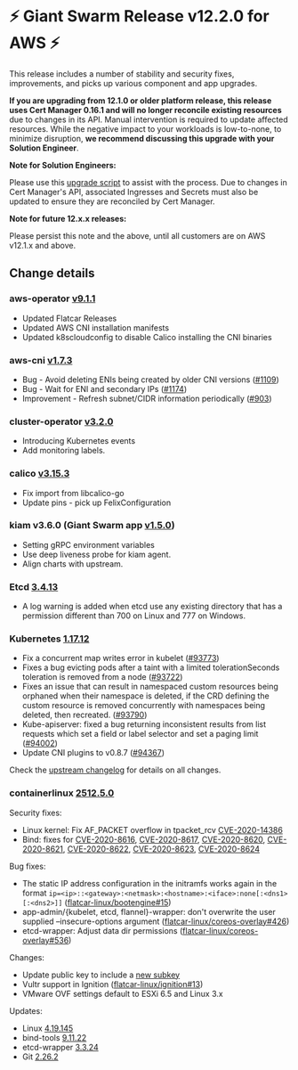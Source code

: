 # :zap: Giant Swarm Release v12.2.0 for AWS :zap:

This release includes a number of stability and security fixes, improvements, and picks up various component and app upgrades.

**If you are upgrading from 12.1.0 or older platform release, this release uses Cert Manager 0.16.1 and will no longer reconcile existing resources** due to changes in its API. Manual intervention is required to update affected resources. While the negative impact to your workloads is low-to-none, to minimize disruption, **we recommend discussing this upgrade with your Solution Engineer**.

**Note for Solution Engineers:**

Please use this [upgrade script](https://github.com/giantswarm/cert-manager-app/blob/master/files/migrate-v090-to-v200.sh) to assist with the process. Due to changes in Cert Manager's API, associated Ingresses and Secrets must also be updated to ensure they are reconciled by Cert Manager.

**Note for future 12.x.x releases:**

Please persist this note and the above, until all customers are on AWS v12.1.x and above.

## Change details

### aws-operator [v9.1.1](https://github.com/giantswarm/aws-operator/blob/v9.1.1/CHANGELOG.md#v911)

* Updated Flatcar Releases
* Updated AWS CNI installation manifests
* Updated k8scloudconfig to disable Calico installing the CNI binaries

### aws-cni [v1.7.3](https://github.com/aws/amazon-vpc-cni-k8s/blob/v1.7.3/CHANGELOG.md#v173)

* Bug - Avoid deleting ENIs being created by older CNI versions ([#1109](https://github.com/aws/amazon-vpc-cni-k8s/pull/1109))
* Bug - Wait for ENI and secondary IPs ([#1174](https://github.com/aws/amazon-vpc-cni-k8s/pull/1174))
* Improvement - Refresh subnet/CIDR information periodically ([#903](https://github.com/aws/amazon-vpc-cni-k8s/pull/903))

### cluster-operator [v3.2.0](https://github.com/giantswarm/cluster-operator/releases/tag/v3.2.0)

* Introducing Kubernetes events
* Add monitoring labels.

### calico [v3.15.3](https://github.com/projectcalico/calico/compare/v3.15.1...v3.15.3)

* Fix import from libcalico-go
* Update pins - pick up FelixConfiguration

### kiam v3.6.0 (Giant Swarm app [v1.5.0](https://github.com/giantswarm/kiam-app/blob/v1.5.0/CHANGELOG.md))

* Setting gRPC environment variables
* Use deep liveness probe for kiam agent.
* Align charts with upstream.

### Etcd [3.4.13](https://github.com/etcd-io/etcd/blob/master/CHANGELOG-3.4.md)

* A log warning is added when etcd use any existing directory that has a permission different than 700 on Linux and 777 on Windows.

### Kubernetes [1.17.12](https://github.com/kubernetes/kubernetes/blob/master/CHANGELOG/CHANGELOG-1.17.md#v11712)

* Fix a concurrent map writes error in kubelet ([#93773](https://github.com/kubernetes/kubernetes/pull/93773))
* Fixes a bug evicting pods after a taint with a limited tolerationSeconds toleration is removed from a node ([#93722](https://github.com/kubernetes/kubernetes/pull/93722))
* Fixes an issue that can result in namespaced custom resources being orphaned when their namespace is deleted, if the CRD defining the custom resource is removed concurrently with namespaces being deleted, then recreated. ([#93790](https://github.com/kubernetes/kubernetes/pull/93790))
* Kube-apiserver: fixed a bug returning inconsistent results from list requests which set a field or label selector and set a paging limit ([#94002](https://github.com/kubernetes/kubernetes/pull/94002))
* Update CNI plugins to v0.8.7 ([#94367](https://github.com/kubernetes/kubernetes/pull/94367))

Check the [upstream changelog](https://github.com/kubernetes/kubernetes/blob/master/CHANGELOG/CHANGELOG-1.17.md#v11712) for details on all changes.

### containerlinux [2512.5.0](https://www.flatcar-linux.org/releases/#release-2512.5.0)

Security fixes:

* Linux kernel: Fix AF_PACKET overflow in tpacket_rcv [CVE-2020-14386](https://seclists.org/oss-sec/2020/q3/146)
* Bind: fixes for [CVE-2020-8616](https://nvd.nist.gov/vuln/detail/CVE-2020-8616), [CVE-2020-8617](https://nvd.nist.gov/vuln/detail/CVE-2020-8617), [CVE-2020-8620](https://nvd.nist.gov/vuln/detail/CVE-2020-8620), [CVE-2020-8621](https://nvd.nist.gov/vuln/detail/CVE-2020-8621), [CVE-2020-8622](https://nvd.nist.gov/vuln/detail/CVE-2020-8622), [CVE-2020-8623](https://nvd.nist.gov/vuln/detail/CVE-2020-8623), [CVE-2020-8624](https://nvd.nist.gov/vuln/detail/CVE-2020-8624)

Bug fixes:

* The static IP address configuration in the initramfs works again in the format `ip=<ip>::<gateway>:<netmask>:<hostname>:<iface>:none[:<dns1>[:<dns2>]]` ([flatcar-linux/bootengine#15](https://github.com/flatcar-linux/bootengine/pull/15))
* app-admin/{kubelet, etcd, flannel}-wrapper: don't overwrite the user supplied –insecure-options argument ([flatcar-linux/coreos-overlay#426](https://github.com/flatcar-linux/coreos-overlay/pull/426))
* etcd-wrapper: Adjust data dir permissions ([flatcar-linux/coreos-overlay#536](https://github.com/flatcar-linux/coreos-overlay/pull/536))

Changes:

* Update public key to include a [new subkey](https://www.flatcar-linux.org/security/image-signing-key/)
* Vultr support in Ignition ([flatcar-linux/ignition#13](https://github.com/flatcar-linux/ignition/pull/13))
* VMware OVF settings default to ESXi 6.5 and Linux 3.x

Updates:

* Linux [4.19.145](https://lwn.net/Articles/831367/)
* bind-tools [9.11.22](https://ftp.isc.org/isc/bind9/cur/9.11/RELEASE-NOTES-bind-9.11.22.txt)
* etcd-wrapper [3.3.24](https://github.com/etcd-io/etcd/releases/tag/v3.3.24)
* Git [2.26.2](https://raw.githubusercontent.com/git/git/v2.26.2/Documentation/RelNotes/2.26.2.txt)
